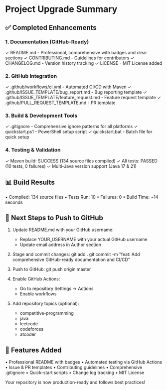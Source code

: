 # Project Upgrade Summary

## ✅ Completed Enhancements

### 1. Documentation (GitHub-Ready)
   ✓ README.md - Professional, comprehensive with badges and clear sections
   ✓ CONTRIBUTING.md - Guidelines for contributors
   ✓ CHANGELOG.md - Version history tracking
   ✓ LICENSE - MIT License added

### 2. GitHub Integration
   ✓ .github/workflows/ci.yml - Automated CI/CD with Maven
   ✓ .github/ISSUE_TEMPLATE/bug_report.md - Bug reporting template
   ✓ .github/ISSUE_TEMPLATE/feature_request.md - Feature request template
   ✓ .github/PULL_REQUEST_TEMPLATE.md - PR template

### 3. Build & Development Tools
   ✓ .gitignore - Comprehensive ignore patterns for all platforms
   ✓ quickstart.ps1 - PowerShell setup script
   ✓ quickstart.bat - Batch file for quick setup

### 4. Testing & Validation
   ✓ Maven build: SUCCESS (134 source files compiled)
   ✓ All tests: PASSED (10 tests, 0 failures)
   ✓ Multi-Java version support (Java 17 & 21)

## 📊 Build Results
   • Compiled: 134 source files
   • Tests Run: 10
   • Failures: 0
   • Build Time: ~14 seconds

## 🎯 Next Steps to Push to GitHub

1. Update README.md with your GitHub username:
   - Replace YOUR_USERNAME with your actual GitHub username
   - Update email address in Author section

2. Stage and commit changes:
   git add .
   git commit -m "feat: Add comprehensive GitHub-ready documentation and CI/CD"

3. Push to GitHub:
   git push origin master

4. Enable GitHub Actions:
   - Go to repository Settings → Actions
   - Enable workflows

5. Add repository topics (optional):
   - competitive-programming
   - java
   - leetcode
   - codeforces
   - atcoder

## 🚀 Features Added

• Professional README with badges
• Automated testing via GitHub Actions
• Issue & PR templates
• Contributing guidelines
• Comprehensive .gitignore
• Quick-start scripts
• Change log tracking
• MIT License

Your repository is now production-ready and follows best practices!
